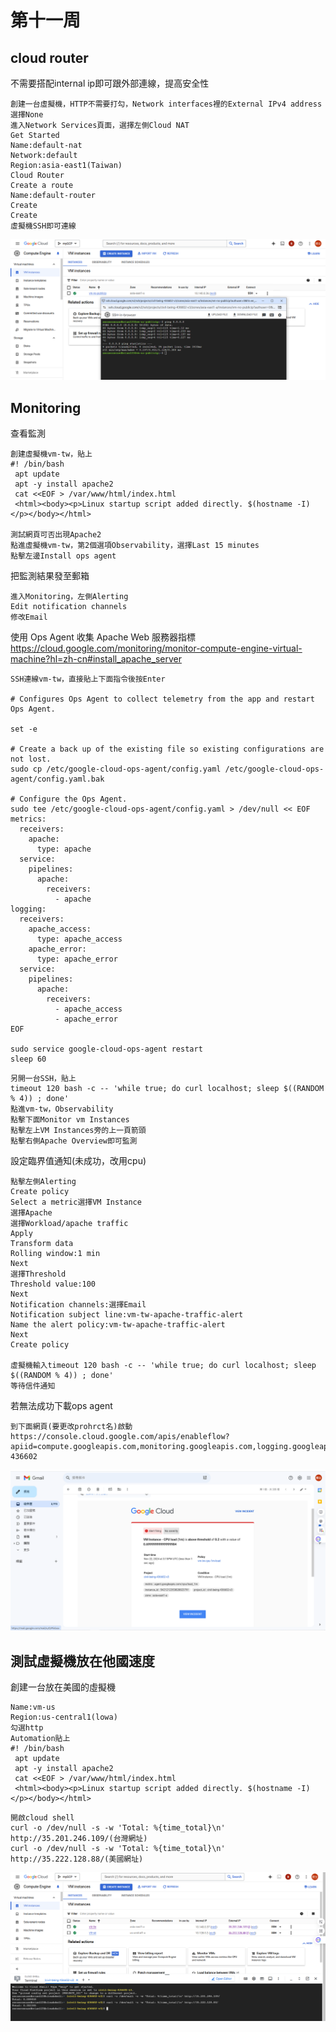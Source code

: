 # 第十一周
## cloud router
不需要搭配internal ip即可跟外部連線，提高安全性
````
創建一台虛擬機，HTTP不需要打勾，Network interfaces裡的External IPv4 address選擇None
進入Network Services頁面，選擇左側Cloud NAT
Get Started
Name:default-nat
Network:default
Region:asia-east1(Taiwan)
Cloud Router
Create a route
Name:default-router
Create
Create
虛擬機SSH即可連線
````
<img src="../pic/1119.png">

## Monitoring
查看監測
````
創建虛擬機vm-tw，貼上
#! /bin/bash
 apt update
 apt -y install apache2
 cat <<EOF > /var/www/html/index.html
 <html><body><p>Linux startup script added directly. $(hostname -I) </p></body></html>

測試網頁可否出現Apache2
點進虛擬機vm-tw，第2個選項Observability，選擇Last 15 minutes
點擊左邊Install ops agent
````
把監測結果發至郵箱
````
進入Monitoring，左側Alerting
Edit notification channels
修改Email
````
使用 Ops Agent 收集 Apache Web 服務器指標
https://cloud.google.com/monitoring/monitor-compute-engine-virtual-machine?hl=zh-cn#install_apache_server
````
SSH連線vm-tw，直接貼上下面指令後按Enter

# Configures Ops Agent to collect telemetry from the app and restart Ops Agent.

set -e

# Create a back up of the existing file so existing configurations are not lost.
sudo cp /etc/google-cloud-ops-agent/config.yaml /etc/google-cloud-ops-agent/config.yaml.bak

# Configure the Ops Agent.
sudo tee /etc/google-cloud-ops-agent/config.yaml > /dev/null << EOF
metrics:
  receivers:
    apache:
      type: apache
  service:
    pipelines:
      apache:
        receivers:
          - apache
logging:
  receivers:
    apache_access:
      type: apache_access
    apache_error:
      type: apache_error
  service:
    pipelines:
      apache:
        receivers:
          - apache_access
          - apache_error
EOF

sudo service google-cloud-ops-agent restart
sleep 60
````
````
另開一台SSH，貼上
timeout 120 bash -c -- 'while true; do curl localhost; sleep $((RANDOM % 4)) ; done'
點進vm-tw，Observability
點擊下面Monitor vm Instances
點擊左上VM Instances旁的上一頁箭頭
點擊右側Apache Overview即可監測
````
設定臨界值通知(未成功，改用cpu)
````
點擊左側Alerting
Create policy
Select a metric選擇VM Instance
選擇Apache
選擇Workload/apache traffic
Apply
Transform data
Rolling window:1 min
Next
選擇Threshold
Threshold value:100
Next
Notification channels:選擇Email
Notification subject line:vm-tw-apache-traffic-alert
Name the alert policy:vm-tw-apache-traffic-alert
Next
Create policy

虛擬機輸入timeout 120 bash -c -- 'while true; do curl localhost; sleep $((RANDOM % 4)) ; done'
等待信件通知
````
若無法成功下載ops agent
````
到下面網頁(要更改prohrct名)啟動
https://console.cloud.google.com/apis/enableflow?apiid=compute.googleapis.com,monitoring.googleapis.com,logging.googleapis.com&project=mygcp-436602
````
<img src="../pic/1119-1.png">

## 測試虛擬機放在他國速度
創建一台放在美國的虛擬機
````
Name:vm-us
Region:us-central1(lowa)
勾選http
Automation貼上
#! /bin/bash
 apt update
 apt -y install apache2
 cat <<EOF > /var/www/html/index.html
 <html><body><p>Linux startup script added directly. $(hostname -I) </p></body></html>
````
````
開啟cloud shell
curl -o /dev/null -s -w 'Total: %{time_total}\n' http://35.201.246.109/(台灣網址)
curl -o /dev/null -s -w 'Total: %{time_total}\n' http://35.222.128.88/(美國網址)
````
<img src="../pic/1119-2.png">
